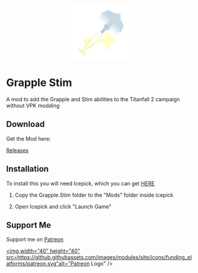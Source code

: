 <p align="center" style="text-align:center"><img width="150" height="150" src="https://raw.githubusercontent.com/taskinoz/Grapple-Stim/main/assets/grapple-stim-icon.png" alt="Titanfall 2 - Grapple/Stim Mod" /></p>

# Grapple Stim
A mod to add the Grapple and Stim abilities to the Titanfall 2 campaign without VPK modding

## Download

Get the Mod here:

[Releases](https://github.com/taskinoz/Grapple-Stim/releases)

## Installation

To install this you will need Icepick, which you can get [HERE](https://titanfallmods.com/)

1) Copy the Grapple.Stim folder to the "Mods" folder inside icepick

2) Open Icepick and click "Launch Game"

## Support Me

Support me on [Patreon](https://patreon.com/taskinoz)

<a href="https://patreon.com/taskinoz"><img width="40" height="40" src=https://github.githubassets.com/images/modules/site/icons/funding_platforms/patreon.svg"alt="Patreon Logo" /></a>
